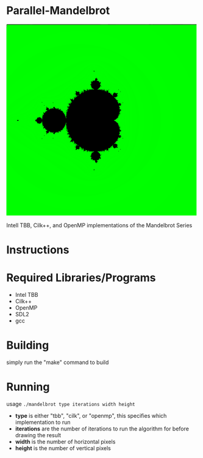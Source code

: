 Parallel-Mandelbrot
===================

![MandelBrot](/images/mandel.png?raw=true)

Intell TBB, Cilk++, and OpenMP implementations of the Mandelbrot Series

Instructions
============

Required Libraries/Programs
===========================
- Intel TBB
- Cilk++
- OpenMP
- SDL2
- gcc

Building
========
simply run the "make" command to build

Running
=======
usage `./mandelbrot type iterations width height`
- **type** is either "tbb", "cilk", or "openmp", this specifies which implementation to run
- **iterations** are the number of iterations to run the algorithm for before drawing the result
- **width** is the number of horizontal pixels
- **height** is the number of vertical pixels

